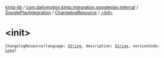 [kinta-lib](../../../index.md) / [com.dailymotion.kinta.integration.googleplay.internal](../../index.md) / [GooglePlayIntegration](../index.md) / [ChangelogResource](index.md) / [&lt;init&gt;](./-init-.md)

# &lt;init&gt;

`ChangelogResource(language: `[`String`](https://kotlinlang.org/api/latest/jvm/stdlib/kotlin/-string/index.html)`, description: `[`String`](https://kotlinlang.org/api/latest/jvm/stdlib/kotlin/-string/index.html)`, versionCode: `[`Long`](https://kotlinlang.org/api/latest/jvm/stdlib/kotlin/-long/index.html)`)`